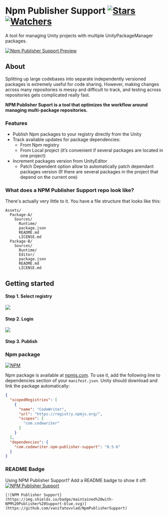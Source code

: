 # Npm Publisher Support [![Stars](https://img.shields.io/github/stars/vanifatovvlad/NpmPublisherSupport.svg?style=social)](https://github.com/vanifatovvlad/NpmPublisherSupport/stargazers) [![Watchers](https://img.shields.io/github/watchers/vanifatovvlad/NpmPublisherSupport.svg?style=social)](https://github.com/vanifatovvlad/NpmPublisherSupport/watchers)

A tool for managing Unity projects with multiple UnityPackageManager packages.
<br/>

[![Npm Publisher Support Preview](https://user-images.githubusercontent.com/26966368/57013385-f7dac980-6c13-11e9-9f2e-df4564603c1f.png)](#)

## About

Splitting up large codebases into separate independently versioned packages
is extremely useful for code sharing. However, making changes across many
repositories is messy and difficult to track, and testing across repositories
gets complicated really fast.

**NPM Publisher Suport is a tool that optimizes the workflow around managing multi-package
repositories.**

### Features

* Publish Npm packages to your registry directly from the Unity
* Track available updates for package dependencies:
  * From Npm registry
  * From Local project (it’s convenient if several packages are located in one project)
* Increment packages version from UnityEditor
  * Patch Dependent option allow to automatically patch dependant packages version (If there are several packages in the project that depend on the current one)

### What does a NPM Publisher Support repo look like?

There's actually very little to it. You have a file structure that looks like this:

```
Assets/
  Package-A/
    Sources/
      Runtime/
      package.json
      README.md
      LICENSE.md
  Package-B/
    Sources/
      Runtime/
      Editor/
      package.json
      README.md
      LICENSE.md
```

## Getting started
#### Step 1. Select registry
[![](https://user-images.githubusercontent.com/26966368/54922515-6643b200-4f19-11e9-912a-3b748c94e1f3.png)](#)
#### Step 2. Login
[![](https://user-images.githubusercontent.com/26966368/54920271-e1a26500-4f13-11e9-9040-12244318f78d.png)](#)
#### Step 3. Publish

### Npm package
[![NPM](https://nodei.co/npm/com.codewriter.npm-publisher-support.png)](https://www.npmjs.com/package/com.codewriter.npm-publisher-support)

Npm package is available at [npmjs.com](https://www.npmjs.com/package/com.codewriter.npm-publisher-support). To use it, add the following line to dependencies section of your `manifest.json`. Unity should download and link the package automatically:
```json
{
  "scopedRegistries": [
    {
      "name": "CodeWriter",
      "url": "https://registry.npmjs.org/",
      "scopes": [
        "com.codewriter"
      ]
    }
  ],
  "dependencies": {
    "com.codewriter.npm-publisher-support": "0.5.6"
  }
}
```

### README Badge

Using NPM Publisher Support? Add a README badge to show it off: [![NPM Publisher Support](https://img.shields.io/badge/maintained%20with-NPM%20Publisher%20Support-blue.svg)](https://github.com/vanifatovvlad/NpmPublisherSupport)

```
[![NPM Publisher Support](https://img.shields.io/badge/maintained%20with-NPM%20Publisher%20Support-blue.svg)](https://github.com/vanifatovvlad/NpmPublisherSupport)
```

